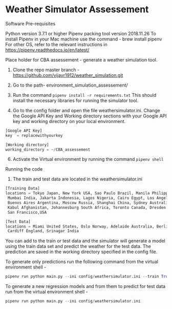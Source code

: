 # Weather Simulator Assessement

Software Pre-requisites

Python version 3.7.1 or higher
Pipenv packing tool version 2018.11.26
To install Pipenv in your Mac machine use the command - brew install pipenv
For other OS, refer to the relevant instructions in https://pipenv.readthedocs.io/en/latest/

Place holder for CBA assessement - generate a weather simulation tool.

1. Clone the repo master branch - https://github.com/vijayr1912/weather_simulation.git


2. Go to the path- environment_simulation_assessement/

3. Run the command
`pipenv install -r requirements.txt`
This should install the necessary libraries for running the simulator tool.

4. Go to the config folder and open the file weathersimulator.ini. Change the Google API Key and Working directory sections with your Google API key and working directory on your local environment.
```python
[Google API Key]
key  = replacewithyourkey

[Working directory]
working_directory = ~/CBA_assessement
```

6. Activate the Virtual environment by running the command
`pipenv shell`

Running the code

1. The train and test data are located in the weathersimulator.ini
``` python
[Training Data]
locations = Tokyo Japan, New York USA, Sao Paulo Brazil, Manila Philippines,
 Mumbai India, Jakarta Indonesia, Lagos Nigeria, Cairo Egypt, Los Angeles USA,
 Buenos Aires Argentina, Moscow Russia, Shanghai China, Sydney Australia,
 Kabul Afghanistan, Johannesburg South Africa, Toronto Canada, Dresden Germany,
 San Francisco,USA

[Test Data]
locations = Miami United States, Oslo Norway, Adelaide Australia, Berlin Germany,
 Cardiff England, Srinagar India
```

You can add to the train or test data and the simulator will generate a model using the train data set and predict the weather for the test data.
The prediction are saved in the working directory specified in the config file.

To generate only predictions run the following command from the virtual environment shell - 
``` python
pipenv run python main.py --ini config/weathersimulator.ini --train True
```

To generate a new regression models and from them to predict for test data run from the virtual environment shell - 
``` python
pipenv run python main.py --ini config/weathersimulator.ini
```

